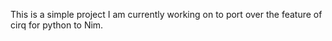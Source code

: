 This is a simple project I am currently working on to port over the feature of cirq for python to Nim.
